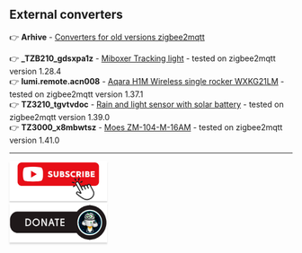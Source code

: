 ## External converters

:point_right: **Arhive** - [Converters for old versions zigbee2mqtt](https://github.com/kvazis/training/tree/master/z2m_converters)

:point_right: **_TZB210_gdsxpa1z** - [Miboxer Tracking light](https://raw.githubusercontent.com/kvazis/library/refs/heads/master/ext_converters/js/_TZB210_gdsxpa1z.js) - tested on zigbee2mqtt version 1.28.4    
:point_right: **lumi.remote.acn008** - [Aqara H1M Wireless single rocker WXKG21LM](https://raw.githubusercontent.com/kvazis/library/master/ext_converters/js/WXKG21LM.js) - tested on zigbee2mqtt version 1.37.1    
:point_right: **TZ3210_tgvtvdoc** - [Rain and light sensor with solar battery](https://raw.githubusercontent.com/kvazis/library/master/ext_converters/js/TS0207_rain_sensor.js) - tested on zigbee2mqtt version 1.39.0    
:point_right: **TZ3000_x8mbwtsz** - [Moes ZM-104-M-16AM](https://raw.githubusercontent.com/kvazis/library/master/ext_converters/js/TZ3000_x8mbwtsz.js) - tested on zigbee2mqtt version 1.41.0    

____
<a href="https://www.youtube.com/channel/UCcq9onYHbs6go3kDpfBoqhg?sub_confirmation=1" target="_blank"><img src="https://raw.githubusercontent.com/kvazis/library/master/img/subscribe.png" alt="Subscribe" style="height: 71px !important;width: 174px !important;box-shadow: 0px 3px 2px 0px rgba(190, 190, 190, 0.5) !important;-webkit-box-shadow: 0px 3px 2px 0px rgba(190, 190, 190, 0.5) !important;" ></a>     
<a href="http://kvazis.link/donate" target="_blank"><img src="https://raw.githubusercontent.com/kvazis/library/master/img/donate.png" alt="Donate" style="height: 71px !important;width: 174px !important;box-shadow: 0px 3px 2px 0px rgba(190, 190, 190, 0.5) !important;-webkit-box-shadow: 0px 3px 2px 0px rgba(190, 190, 190, 0.5) !important;" ></a>
